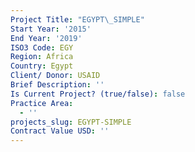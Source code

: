 ```yaml
---
Project Title: "EGYPT\_SIMPLE"
Start Year: '2015'
End Year: '2019'
ISO3 Code: EGY
Region: Africa
Country: Egypt
Client/ Donor: USAID
Brief Description: ''
Is Current Project? (true/false): false
Practice Area:
  - ''
projects_slug: EGYPT-SIMPLE
Contract Value USD: ''
---
```

